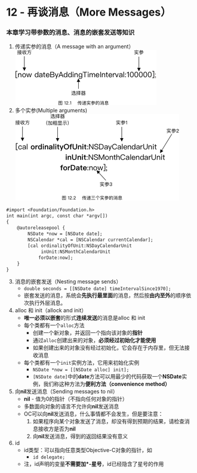 # 12 - 再谈消息（More Messages）
### 本章学习带参数的消息、消息的嵌套发送等知识
1. 传递实参的消息（A message with an argument）  
![image](https://github.com/muyanbiao/Objective-C/blob/master/chapter12/Resources/more_message1.png)
2. 多个实参(Multiple arguments)  
![image](https://github.com/muyanbiao/Objective-C/blob/master/chapter12/Resources/more_message2.png)  
```
#import <Foundation/Foundation.h>
int main(int argc, const char *argv[])
{
	@autoreleasepool {
		NSDate *now = [NSDate date];
		NSCalendar *cal = [NSCalendar currentCalendar];
		[cal ordinalityOfUnit:NSDayCalendarUnit
		     inUnit:NSMonthCalendarUnit
		    forDate:now];
	}
}
```  
3. 消息的嵌套发送（Nesting message sends）  
	* `double seconds = [[NSDate date] timeIntervalSince1970];`
	* 嵌套发送的消息，系统会**先执行最里面**的消息，然后按**由内至外**的顺序依次执行外层消息。
4. alloc 和 init（allock and init）
	* **唯一必须以嵌套**的形式**连续发送**的消息是alloc 和 init
	* 每个类都有一个`alloc`方法
		* 创建一个新对象，并返回一个指向该对象的**指针**
		* 通过`alloc`创建出来的对象，**必须经过初始化才能使用**
		* 如果创建出来的对象没有经过初始化，它会存在于内存里，但无法接收消息
	* 每个类都有一个`init`实例方法，它用来初始化实例
		* `NSDate *now = [[NSDate alloc] init];`
		* `[NSDate date]`中的**date**方法可以用最少的代码获取一个**NSDate**实例，我们称这种方法为**便利方法（convenience method）**
5. 向**nil**发送消息（Sending messages to nil）
	* **nil** - 值为0的指针（不指向任何对象的指针）
	* 多数面向对象的语言不允许向**nil**发送消息
	* OC可以向**nil**发送消息，什么事情都不会发生，但是要注意：
		1. 如果程序向某个对象发送了消息，却没有得到预期的结果，请检查消息接收方是否为**nil**
		2. 向**nil**发送消息，得到的返回结果没有意义
6. id
	* id类型：可以指向任意类型Objective-C对象的指针，如
		* `id delegate;`
	* 注，id声明的变量**不需要加*-星号**，id已经隐含了星号的作用
